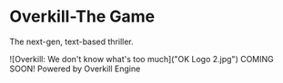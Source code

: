 # Overkill-The Game
The next-gen, text-based thriller.

![Overkill: We don't know what's too much]("OK Logo 2.jpg")
COMING SOON!
Powered by Overkill Engine

